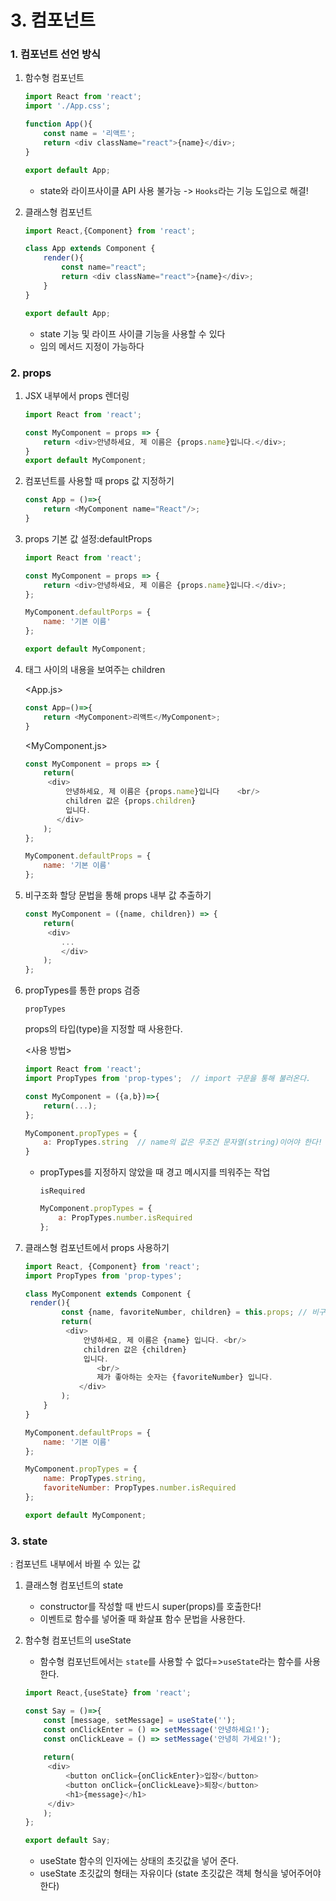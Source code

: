 # 3. 컴포넌트

### 1. 컴포넌트 선언 방식

1. 함수형 컴포넌트

   ```javascript
   import React from 'react';
   import './App.css';
   
   function App(){
       const name = '리액트';
       return <div className="react">{name}</div>;
   }
   
   export default App;
   ```

   - state와 라이프사이클 API 사용 불가능 -> `Hooks`라는 기능 도입으로 해결!

2. 클래스형 컴포넌트

   ```javascript
   import React,{Component} from 'react';
   
   class App extends Component {
       render(){
           const name="react";
           return <div className="react">{name}</div>;
       }
   }
   
   export default App;
   ```

   - state 기능 및 라이프 사이클 기능을 사용할 수 있다
   - 임의 메서드 지정이 가능하다



### 2. props

1. JSX 내부에서 props 렌더링

   ```javascript
   import React from 'react';
   
   const MyComponent = props => {
       return <div>안녕하세요, 제 이름은 {props.name}입니다.</div>;
   }
   export default MyComponent;
   ```

2. 컴포넌트를 사용할 때 props 값 지정하기

   ```javascript
   const App = ()=>{
       return <MyComponent name="React"/>;
   }
   ```

3. props 기본 값 설정:defaultProps

   ```javascript
   import React from 'react';
   
   const MyComponent = props => {
       return <div>안녕하세요, 제 이름은 {props.name}입니다.</div>;
   };
   
   MyComponent.defaultPorps = {
       name: '기본 이름'
   };
   
   export default MyComponent;
   ```

4. 태그 사이의 내용을 보여주는 children

   <App.js>

   ```javascript
   const App=()=>{
       return <MyComponent>리액트</MyComponent>;
   }
   ```

   <MyComponent.js>

   ```javascript
   const MyComponent = props => {
       return(
       	<div>
           	안녕하세요, 제 이름은 {props.name}입니다	<br/>
           	children 값은 {props.children}
   			입니다.
          </div>
       );
   };
   
   MyComponent.defaultProps = {
       name: '기본 이름'
   };
   ```

5. 비구조화 할당 문법을 통해 props 내부 값 추출하기

   ```javascript
   const MyComponent = ({name, children}) => {
       return(
       	<div>
           ...
           </div>
       );
   };
   ```

6. propTypes를 통한 props 검증

   `propTypes`

   props의 타입(type)을 지정할 때 사용한다.

   <사용 방법>

   ```javascript
   import React from 'react';
   import PropTypes from 'prop-types';	// import 구문을 통해 불러온다.
   
   const MyComponent = ({a,b})=>{
       return(...);
   };
   
   MyComponent.propTypes = {
       a: PropTypes.string	// name의 값은 무조건 문자열(string)이어야 한다!
   }
   ```

   - propTypes를 지정하지 않았을 때 경고 메시지를 띄워주는 작업

     `isRequired`

     ```javascript
     MyComponent.propTypes = {
         a: PropTypes.number.isRequired
     };
     ```

7. 클래스형 컴포넌트에서 props 사용하기

   ```javascript
   import React, {Component} from 'react';
   import PropTypes from 'prop-types';
   
   class MyComponent extends Component {
   	render(){
           const {name, favoriteNumber, children} = this.props;	// 비구조화 할당
           return(
           	<div>
               	안녕하세요, 제 이름은 {name} 입니다. <br/>
               	children 값은 {children}
   				입니다.
                   <br/>
                   제가 좋아하는 숫자는 {favoriteNumber} 입니다.
               </div>
           );
       }
   }
   
   MyComponent.defaultProps = {
       name: '기본 이름'
   };
   
   MyComponent.propTypes = {
       name: PropTypes.string,
       favoriteNumber: PropTypes.number.isRequired
   };
   
   export default MyComponent;
   ```



### 3. state

: 컴포넌트 내부에서 바뀔 수 있는 값

1. 클래스형 컴포넌트의 state

   - constructor를 작성할 때 반드시 super(props)를 호출한다!
   - 이벤트로 함수를 넣어줄 때 화살표 함수 문법을 사용한다.

2. 함수형 컴포넌트의 useState

   - 함수형 컴포넌트에서는 `state`를 사용할 수 없다=>`useState`라는 함수를 사용한다.

   ```javascript
   import React,{useState} from 'react';
   
   const Say = ()=>{
       const [message, setMessage] = useState('');
       const onClickEnter = () => setMessage('안녕하세요!');
       const onClickLeave = () => setMessage('안녕히 가세요!');
       
       return(
       	<div>
           	<button onClick={onClickEnter}>입장</button>
   			<button onClick={onClickLeave}>퇴장</button>
   			<h1>{message}</h1>
   		</div>
       );
   };
   
   export default Say;
   ```

   - useState 함수의 인자에는 상태의 초깃값을 넣어 준다.
   - useState 초깃값의 형태는 자유이다 (state 초깃값은 객체 형식을 넣어주어야 한다)

